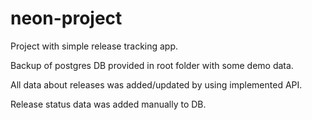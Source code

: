 # neon-project

Project with simple release tracking app.

Backup of postgres DB provided in root folder with some demo data. 

All data about releases was added/updated by using implemented API.

Release status data was added manually to DB.
